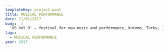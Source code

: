 ```yaml
---
templateKey: project-post
title: MUSICAL PERFORMANCE
date: 11/01/2017
body:  |
  'XS Vol.9' – festival for new music and performance, Kutomo, Turku, 11/2017
tags:
  - MUSICAL PERFORMANCE
year: 2017
---
```

